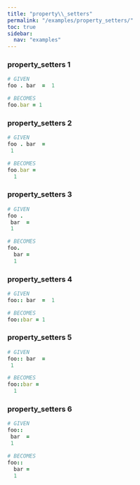 ```yaml
---
title: "property\\_setters"
permalink: "/examples/property_setters/"
toc: true
sidebar:
  nav: "examples"
---
```


### property\_setters 1
```ruby
# GIVEN
foo . bar  =  1
```
```ruby
# BECOMES
foo.bar = 1
```
### property\_setters 2
```ruby
# GIVEN
foo . bar  =
 1
```
```ruby
# BECOMES
foo.bar =
  1
```
### property\_setters 3
```ruby
# GIVEN
foo .
 bar  =
 1
```
```ruby
# BECOMES
foo.
  bar =
  1
```
### property\_setters 4
```ruby
# GIVEN
foo:: bar  =  1
```
```ruby
# BECOMES
foo::bar = 1
```
### property\_setters 5
```ruby
# GIVEN
foo:: bar  =
 1
```
```ruby
# BECOMES
foo::bar =
  1
```
### property\_setters 6
```ruby
# GIVEN
foo::
 bar  =
 1
```
```ruby
# BECOMES
foo::
  bar =
  1
```
